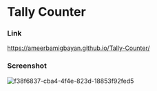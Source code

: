 # Tally Counter

### Link
https://ameerbamigbayan.github.io/Tally-Counter/
 
 ### Screenshot
![f38f6837-cba4-4f4e-823d-18853f92fed5](https://user-images.githubusercontent.com/76779409/178857190-f3ec33bf-3856-4877-9613-77037fa2c926.png)
  
